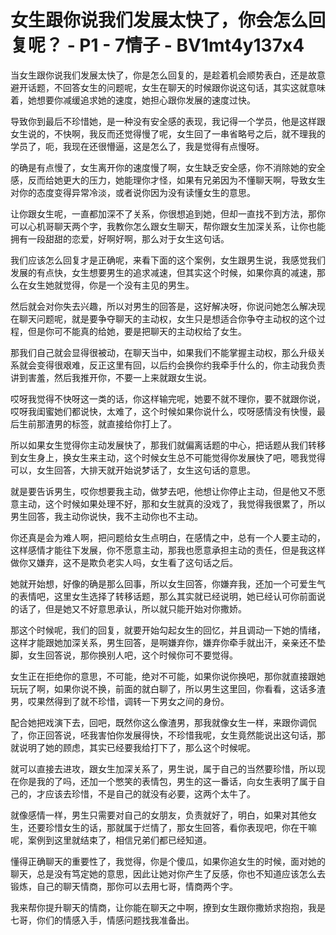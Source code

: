# 女生跟你说我们发展太快了，你会怎么回复呢？ - P1 - 7情子 - BV1mt4y137x4

当女生跟你说我们发展太快了，你是怎么回复的，是趁着机会顺势表白，还是故意避开话题，不回答女生的问题呢，女生在聊天的时候跟你说这句话，其实这就意味着，她想要你减缓追求她的速度，她担心跟你发展的速度过快。

导致你到最后不珍惜她，是一种没有安全感的表现，我记得一个学员，他是这样跟女生说的，不快啊，我反而还觉得慢了呢，女生回了一串省略号之后，就不理我的学员了，呃，我现在还很懵逼，这是怎么了，我是觉得有点慢呀。

的确是有点慢了，女生离开你的速度慢了啊，女生缺乏安全感，你不消除她的安全感，反而给她更大的压力，她能理你才怪，如果有兄弟因为不懂聊天啊，导致女生对你的态度变得异常冷淡，或者说你因为没有读懂女生的意思。

让你跟女生呢，一直都加深不了关系，你很想追到她，但却一直找不到方法，那你可以心机哥聊天两个字，我教你怎么跟女生聊天，帮你跟女生加深关系，让你也能拥有一段甜甜的恋爱，好啊好啊，那么对于女生这句话。

我们应该怎么回复才是正确呢，来看下面的这个案例，女生跟男生说，我感觉我们发展的有点快，女生想要男生的追求减速，但其实这个时候，如果你真的减速，那么在女生她就觉得，你是一个没有主见的男生。

然后就会对你失去兴趣，所以对男生的回答是，这好解决呀，你说问她怎么解决现在聊天问题呢，就是要争夺聊天的主动权，女生只是想适合你争夺主动权的这个过程，但是你可不能真的给她，要是把聊天的主动权给了女生。

那我们自己就会显得很被动，在聊天当中，如果我们不能掌握主动权，那么升级关系就会变得很艰难，反正这里有回，以后约会换你约我牵手什么的，你主动我负责讲到害羞，然后我推开你，不要一上来就跟女生说。

哎呀我觉得不快呀这一类的话，你这样输完呢，她要不就不理你，要不就跟你说，哎呀我闺蜜她们都说快，太难了，这个时候如果你说什么，哎呀感情没有快慢，最后生前那渣男的标签，就直接给你打上了。

所以如果女生觉得你主动发展快了，那我们就偏离话题的中心，把话题从我们转移到女生身上，换女生来主动，这个时候女生总不可能觉得你发展快了吧，嗯我觉得可以，女生回答，大排天就开始说梦话了，女生这句话的意思。

就是要告诉男生，哎你想要我主动，做梦去吧，他想让你停止主动，但是他又不愿意主动，这个时候如果处理不好，那和女生就真的没戏了，我觉得我很累了，所以男生回答，我主动你说快，我不主动你也不主动。

你还真是会为难人啊，把问题给女生点明白，在感情之中，总有一个人要主动的，这样感情才能往下发展，你不愿意主动，那我也愿意承担主动的责任，但是我这样做你又嫌弃，这不是欺负老实人吗，女生看了这句话之后。

她就开始想，好像的确是那么回事，所以女生回答，你嫌弃我，还加一个可爱生气的表情吧，这里女生选择了转移话题，那么其实就已经说明，她已经认可你前面说的话了，但是她又不好意思承认，所以就只能开始对你撒娇。

那这个时候呢，我们的回复，就要开始勾起女生的回忆，并且调动一下她的情绪，这样才能跟她加深关系，男生回答，是啊嫌弃你，嫌弃你牵手就出汗，亲亲还不垫脚，女生回答说，那你换别人吧，这个时候你可不要觉得。

女生正在拒绝你的意思，不可能，绝对不可能，如果你说你换吧，那你就直接跟她玩玩了啊，如果你说不换，前面的就白聊了，所以男生这里回，你看看，这话多渣男，哎果然得到了就不珍惜，调转一下男女之间的身份。

配合她把戏演下去，回吧，既然你这么像渣男，那我就像女生一样，来跟你调侃了，你正回答说，呸我害怕你发展得快，不珍惜我呢，女生竟然能说出这句话，那就说明了她的顾虑，其实已经要我给打下了，那么这个时候呢。

就可以直接去进攻，跟女生加深关系了，男生说，属于自己的当然要珍惜，所以现在你是我的了吗，还加一个憋笑的表情包，男生的这一番话，向女生表明了属于自己的，才应该去珍惜，不是自己的就没有必要，这两个太牛了。

就像感情一样，男生只需要对自己的女朋友，负责就好了，明白，如果对其他女生，还要珍惜女生的话，那就属于烂情了，那女生回答，看你表现吧，你在干嘛呢，案例到这里就结束了，相信兄弟们都已经知道。

懂得正确聊天的重要性了，我觉得，你是个傻瓜，如果你追女生的时候，面对她的聊天，总是没有笃定她的意思，因此让她对你产生了反感，你也不知道应该怎么去锻炼，自己的聊天情商，那你可以去用七哥，情商两个字。

我来帮你提升聊天的情商，让你能在聊天之中啊，撩到女生跟你撒娇求抱抱，我是七哥，你们的情感入手，情感问题找我准备出。